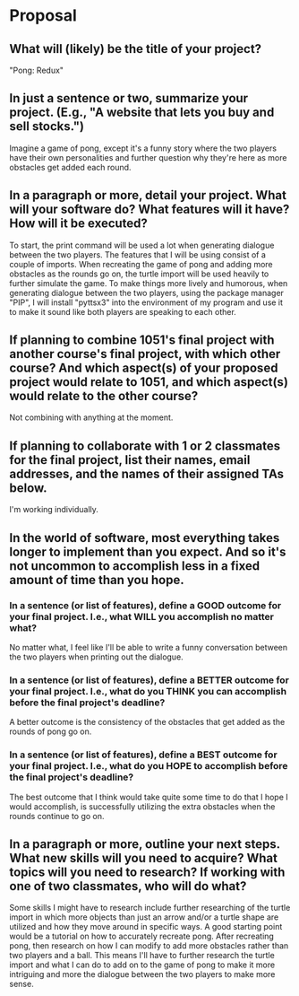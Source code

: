 # Proposal

## What will (likely) be the title of your project?

"Pong: Redux"

## In just a sentence or two, summarize your project. (E.g., "A website that lets you buy and sell stocks.")

Imagine a game of pong, except it's a funny story where the two players have their own personalities and further question why they're here as more obstacles
get added each round.

## In a paragraph or more, detail your project. What will your software do? What features will it have? How will it be executed?

To start, the print command will be used a lot when generating dialogue between the two players. The features that I 
will be using consist of a couple of imports. When recreating the game of pong and adding more obstacles as the rounds
go on, the turtle import will be used heavily to further simulate the game. To make things more lively and humorous,
when generating dialogue between the two players, using the package manager "PIP", I will install "pyttsx3" 
into the environment of my program and use it to make it sound like both players are speaking to each other.

## If planning to combine 1051's final project with another course's final project, with which other course? And which aspect(s) of your proposed project would relate to 1051, and which aspect(s) would relate to the other course?

Not combining with anything at the moment.

## If planning to collaborate with 1 or 2 classmates for the final project, list their names, email addresses, and the names of their assigned TAs below.
I'm working individually.

## In the world of software, most everything takes longer to implement than you expect. And so it's not uncommon to accomplish less in a fixed amount of time than you hope.

### In a sentence (or list of features), define a GOOD outcome for your final project. I.e., what WILL you accomplish no matter what?

No matter what, I feel like I'll be able to write a funny conversation between the two players when printing out the dialogue.

### In a sentence (or list of features), define a BETTER outcome for your final project. I.e., what do you THINK you can accomplish before the final project's deadline?

A better outcome is the consistency of the obstacles that get added as the rounds of pong go on.

### In a sentence (or list of features), define a BEST outcome for your final project. I.e., what do you HOPE to accomplish before the final project's deadline?

The best outcome that I think would take quite some time to do that I hope I would accomplish, is successfully utilizing the
extra obstacles when the rounds continue to go on.

## In a paragraph or more, outline your next steps. What new skills will you need to acquire? What topics will you need to research? If working with one of two classmates, who will do what?

Some skills I might have to research include further researching of the turtle import in which more objects than just an
arrow and/or a turtle shape are utilized and how they move around in specific ways. A good starting point would be a 
tutorial on how to accurately recreate pong. After recreating pong, then research on how I can modify to add more obstacles
rather than two players and a ball. This means I'll have to further research the turtle import and what I can do to 
add on to the game of pong to make it more intriguing and more the dialogue between the two players to make more sense.
